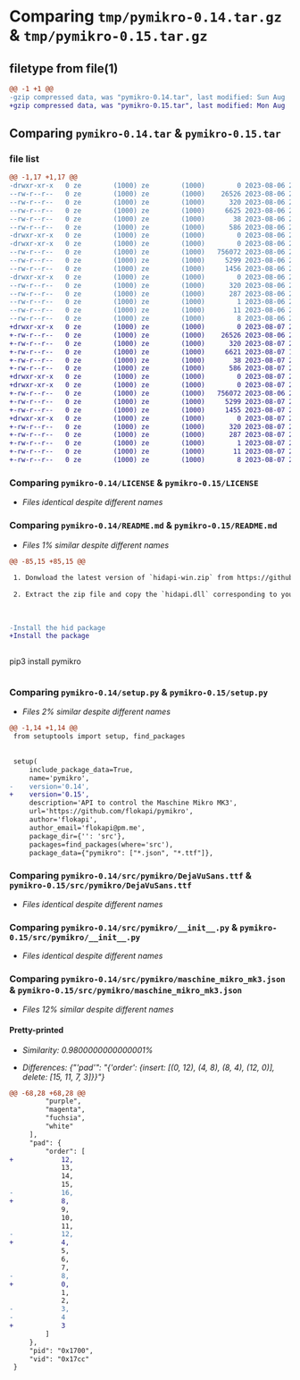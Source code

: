 # Comparing `tmp/pymikro-0.14.tar.gz` & `tmp/pymikro-0.15.tar.gz`

## filetype from file(1)

```diff
@@ -1 +1 @@
-gzip compressed data, was "pymikro-0.14.tar", last modified: Sun Aug  6 20:53:54 2023, max compression
+gzip compressed data, was "pymikro-0.15.tar", last modified: Mon Aug  7 23:02:18 2023, max compression
```

## Comparing `pymikro-0.14.tar` & `pymikro-0.15.tar`

### file list

```diff
@@ -1,17 +1,17 @@
-drwxr-xr-x   0 ze        (1000) ze        (1000)        0 2023-08-06 20:53:54.224860 pymikro-0.14/
--rw-r--r--   0 ze        (1000) ze        (1000)    26526 2023-08-06 20:45:02.000000 pymikro-0.14/LICENSE
--rw-r--r--   0 ze        (1000) ze        (1000)      320 2023-08-06 20:53:54.224860 pymikro-0.14/PKG-INFO
--rw-r--r--   0 ze        (1000) ze        (1000)     6625 2023-08-06 20:45:02.000000 pymikro-0.14/README.md
--rw-r--r--   0 ze        (1000) ze        (1000)       38 2023-08-06 20:53:54.224860 pymikro-0.14/setup.cfg
--rw-r--r--   0 ze        (1000) ze        (1000)      586 2023-08-06 20:53:41.000000 pymikro-0.14/setup.py
-drwxr-xr-x   0 ze        (1000) ze        (1000)        0 2023-08-06 20:53:54.224860 pymikro-0.14/src/
-drwxr-xr-x   0 ze        (1000) ze        (1000)        0 2023-08-06 20:53:54.224860 pymikro-0.14/src/pymikro/
--rw-r--r--   0 ze        (1000) ze        (1000)   756072 2023-08-06 20:45:02.000000 pymikro-0.14/src/pymikro/DejaVuSans.ttf
--rw-r--r--   0 ze        (1000) ze        (1000)     5299 2023-08-06 20:45:02.000000 pymikro-0.14/src/pymikro/__init__.py
--rw-r--r--   0 ze        (1000) ze        (1000)     1456 2023-08-06 20:45:02.000000 pymikro-0.14/src/pymikro/maschine_mikro_mk3.json
-drwxr-xr-x   0 ze        (1000) ze        (1000)        0 2023-08-06 20:53:54.224860 pymikro-0.14/src/pymikro.egg-info/
--rw-r--r--   0 ze        (1000) ze        (1000)      320 2023-08-06 20:53:54.000000 pymikro-0.14/src/pymikro.egg-info/PKG-INFO
--rw-r--r--   0 ze        (1000) ze        (1000)      287 2023-08-06 20:53:54.000000 pymikro-0.14/src/pymikro.egg-info/SOURCES.txt
--rw-r--r--   0 ze        (1000) ze        (1000)        1 2023-08-06 20:53:54.000000 pymikro-0.14/src/pymikro.egg-info/dependency_links.txt
--rw-r--r--   0 ze        (1000) ze        (1000)       11 2023-08-06 20:53:54.000000 pymikro-0.14/src/pymikro.egg-info/requires.txt
--rw-r--r--   0 ze        (1000) ze        (1000)        8 2023-08-06 20:53:54.000000 pymikro-0.14/src/pymikro.egg-info/top_level.txt
+drwxr-xr-x   0 ze        (1000) ze        (1000)        0 2023-08-07 23:02:18.715923 pymikro-0.15/
+-rw-r--r--   0 ze        (1000) ze        (1000)    26526 2023-08-06 20:45:02.000000 pymikro-0.15/LICENSE
+-rw-r--r--   0 ze        (1000) ze        (1000)      320 2023-08-07 23:02:18.715923 pymikro-0.15/PKG-INFO
+-rw-r--r--   0 ze        (1000) ze        (1000)     6621 2023-08-07 15:01:03.000000 pymikro-0.15/README.md
+-rw-r--r--   0 ze        (1000) ze        (1000)       38 2023-08-07 23:02:18.715923 pymikro-0.15/setup.cfg
+-rw-r--r--   0 ze        (1000) ze        (1000)      586 2023-08-07 23:02:08.000000 pymikro-0.15/setup.py
+drwxr-xr-x   0 ze        (1000) ze        (1000)        0 2023-08-07 23:02:18.715923 pymikro-0.15/src/
+drwxr-xr-x   0 ze        (1000) ze        (1000)        0 2023-08-07 23:02:18.715923 pymikro-0.15/src/pymikro/
+-rw-r--r--   0 ze        (1000) ze        (1000)   756072 2023-08-06 20:45:02.000000 pymikro-0.15/src/pymikro/DejaVuSans.ttf
+-rw-r--r--   0 ze        (1000) ze        (1000)     5299 2023-08-07 23:00:01.000000 pymikro-0.15/src/pymikro/__init__.py
+-rw-r--r--   0 ze        (1000) ze        (1000)     1455 2023-08-07 22:57:04.000000 pymikro-0.15/src/pymikro/maschine_mikro_mk3.json
+drwxr-xr-x   0 ze        (1000) ze        (1000)        0 2023-08-07 23:02:18.715923 pymikro-0.15/src/pymikro.egg-info/
+-rw-r--r--   0 ze        (1000) ze        (1000)      320 2023-08-07 23:02:18.000000 pymikro-0.15/src/pymikro.egg-info/PKG-INFO
+-rw-r--r--   0 ze        (1000) ze        (1000)      287 2023-08-07 23:02:18.000000 pymikro-0.15/src/pymikro.egg-info/SOURCES.txt
+-rw-r--r--   0 ze        (1000) ze        (1000)        1 2023-08-07 23:02:18.000000 pymikro-0.15/src/pymikro.egg-info/dependency_links.txt
+-rw-r--r--   0 ze        (1000) ze        (1000)       11 2023-08-07 23:02:18.000000 pymikro-0.15/src/pymikro.egg-info/requires.txt
+-rw-r--r--   0 ze        (1000) ze        (1000)        8 2023-08-07 23:02:18.000000 pymikro-0.15/src/pymikro.egg-info/top_level.txt
```

### Comparing `pymikro-0.14/LICENSE` & `pymikro-0.15/LICENSE`

 * *Files identical despite different names*

### Comparing `pymikro-0.14/README.md` & `pymikro-0.15/README.md`

 * *Files 1% similar despite different names*

```diff
@@ -85,15 +85,15 @@
 
 1. Donwload the latest version of `hidapi-win.zip` from https://github.com/libusb/hidapi/releases
 
 2. Extract the zip file and copy the `hidapi.dll` corresponding to your architecture to `C:\Users\<Username>\AppData\Local\Programs\Python`
 
 
 
-Install the hid package
+Install the package
 
 ```
 pip3 install pymikro
 ```
```

### Comparing `pymikro-0.14/setup.py` & `pymikro-0.15/setup.py`

 * *Files 2% similar despite different names*

```diff
@@ -1,14 +1,14 @@
 from setuptools import setup, find_packages
 
 
 setup(
     include_package_data=True,
     name='pymikro',
-    version='0.14',
+    version='0.15',
     description='API to control the Maschine Mikro MK3',
     url='https://github.com/flokapi/pymikro',
     author='flokapi',
     author_email='flokapi@pm.me',
     package_dir={'': 'src'},
     packages=find_packages(where='src'),
     package_data={"pymikro": ["*.json", "*.ttf"]},
```

### Comparing `pymikro-0.14/src/pymikro/DejaVuSans.ttf` & `pymikro-0.15/src/pymikro/DejaVuSans.ttf`

 * *Files identical despite different names*

### Comparing `pymikro-0.14/src/pymikro/__init__.py` & `pymikro-0.15/src/pymikro/__init__.py`

 * *Files identical despite different names*

### Comparing `pymikro-0.14/src/pymikro/maschine_mikro_mk3.json` & `pymikro-0.15/src/pymikro/maschine_mikro_mk3.json`

 * *Files 12% similar despite different names*

#### Pretty-printed

 * *Similarity: 0.9800000000000001%*

 * *Differences: {"'pad'": "{'order': {insert: [(0, 12), (4, 8), (8, 4), (12, 0)], delete: [15, 11, 7, 3]}}"}*

```diff
@@ -68,28 +68,28 @@
         "purple",
         "magenta",
         "fuchsia",
         "white"
     ],
     "pad": {
         "order": [
+            12,
             13,
             14,
             15,
-            16,
+            8,
             9,
             10,
             11,
-            12,
+            4,
             5,
             6,
             7,
-            8,
+            0,
             1,
             2,
-            3,
-            4
+            3
         ]
     },
     "pid": "0x1700",
     "vid": "0x17cc"
 }
```

